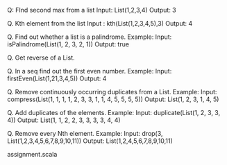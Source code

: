 Q: FInd second max from a list
Input: List(1,2,3,4)
Output: 3

Q. Kth element from the list
  Input : kth(List(1,2,3,4,5),3)
  Output: 4

Q. Find out whether a list is a palindrome.
Example:
  Input: isPalindrome(List(1, 2, 3, 2, 1))
  Output: true

Q. Get reverse of a List.

Q. In a seq find out the first even number.
Example:
   Input: firstEven(List(1,21,3,4,5))
   Output: 4

Q. Remove continuously occurring duplicates from a List.
Example:
   Input: compress(List(1, 1, 1, 1, 2, 3, 3, 1, 1, 4, 5, 5, 5, 5))
   Output: List(1, 2, 3, 1, 4, 5)

Q. Add duplicates of the elements.
Example:
   Input: duplicate(List(1, 2, 3, 3, 4))
   Output: List(1, 1, 2, 2, 3, 3, 3, 3, 4, 4)

Q. Remove every Nth element.
Example:
   Input: drop(3, List(1,2,3,4,5,6,7,8,9,10,11))
   Output: List(1,2,4,5,6,7,8,9,10,11)

assignment.scala

